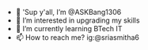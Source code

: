 - 👋 'Sup y'all, I’m @ASKBang1306
- 👀 I’m interested in upgrading my skills
- 🌱 I’m currently learning BTech IT
- 📫 How to reach me? ig:@sriasmitha6

<!---
ASKBang1306/ASKBang1306 is a ✨ special ✨ repository because its `README.md` (this file) appears on your GitHub profile.
You can click the Preview link to take a look at your changes.
--->
